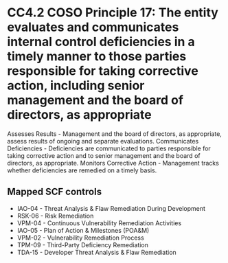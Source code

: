 # CC4.2 COSO Principle 17: The entity evaluates and communicates internal control deficiencies in a timely manner to those parties responsible for taking corrective action, including senior management and the board of directors, as appropriate
Assesses Results - Management and the board of directors, as appropriate, assess results of ongoing and separate evaluations. Communicates Deficiencies - Deficiencies are communicated to parties responsible for taking corrective action and to senior management and the board of directors, as appropriate. Monitors Corrective Action - Management tracks whether deficiencies are remedied on a timely basis.
## Mapped SCF controls
- IAO-04 - Threat Analysis & Flaw Remediation During Development
- RSK-06 - Risk Remediation
- VPM-04 - Continuous Vulnerability Remediation Activities
- IAO-05 - Plan of Action & Milestones (POA&M)
- VPM-02 - Vulnerability Remediation Process
- TPM-09 - Third-Party Deficiency Remediation
- TDA-15 - Developer Threat Analysis & Flaw Remediation